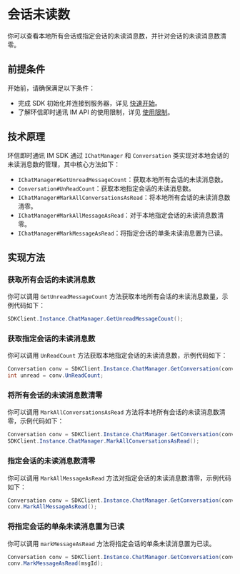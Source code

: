 # 会话未读数

<Toc />

你可以查看本地所有会话或指定会话的未读消息数，并针对会话的未读消息数清零。

## 前提条件

开始前，请确保满足以下条件：

- 完成 SDK 初始化并连接到服务器，详见 [快速开始](quickstart.html)。
- 了解环信即时通讯 IM API 的使用限制，详见 [使用限制](/product/limitation.html)。

## 技术原理

环信即时通讯 IM SDK 通过 `IChatManager` 和 `Conversation` 类实现对本地会话的未读消息数的管理，其中核心方法如下：

- `IChatManager#GetUnreadMessageCount`：获取本地所有会话的未读消息数。
- `Conversation#UnReadCount`：获取本地指定会话的未读消息数。
- `IChatManager#MarkAllConversationsAsRead`：将本地所有会话的未读消息数清零。
- `IChatManager#MarkAllMessageAsRead`：对于本地指定会话的未读消息数清零。
- `IChatManager#MarkMessageAsRead`：将指定会话的单条未读消息置为已读。

## 实现方法

### 获取所有会话的未读消息数

你可以调用 `GetUnreadMessageCount` 方法获取本地所有会话的未读消息数量，示例代码如下：

```csharp
SDKClient.Instance.ChatManager.GetUnreadMessageCount();
```

### 获取指定会话的未读消息数

你可以调用 `UnReadCount` 方法获取本地指定会话的未读消息数，示例代码如下：

```csharp
Conversation conv = SDKClient.Instance.ChatManager.GetConversation(conversationId, convType);
int unread = conv.UnReadCount;
```

### 将所有会话的未读消息数清零

你可以调用 `MarkAllConversationsAsRead` 方法将本地所有会话的未读消息数清零，示例代码如下：

```csharp
Conversation conv = SDKClient.Instance.ChatManager.GetConversation(conversationId, convType);
SDKClient.Instance.ChatManager.MarkAllConversationsAsRead();
```

### 指定会话的未读消息数清零

你可以调用 `MarkAllMessageAsRead` 方法对指定会话的未读消息数清零，示例代码如下：

```csharp
Conversation conv = SDKClient.Instance.ChatManager.GetConversation(conversationId, convType);
conv.MarkAllMessageAsRead();
```

### 将指定会话的单条未读消息置为已读

你可以调用 `markMessageAsRead` 方法将指定会话的单条未读消息置为已读。

```csharp
Conversation conv = SDKClient.Instance.ChatManager.GetConversation(conversationId, convType);
conv.MarkMessageAsRead(msgId);
```
